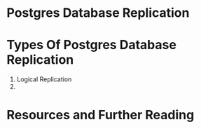# Postgres Database Replication

# Types Of Postgres Database Replication

1. Logical Replication
2.

# Resources and Further Reading
